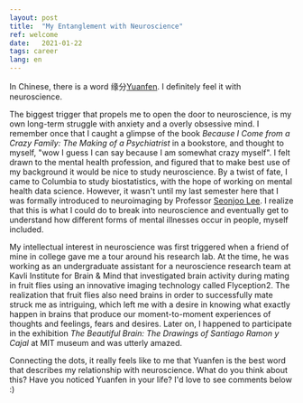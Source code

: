 ```yaml
---
layout: post
title:  "My Entanglement with Neuroscience"
ref: welcome
date:   2021-01-22
tags: career
lang: en
---
```


In Chinese, there is a word 缘分[Yuanfen][ref-1]. I definitely feel it with neuroscience.

The biggest trigger that propels me to open the door to neuroscience, is my own long-term struggle with anxiety and a overly obsessive mind. I remember once that I caught a glimpse of the book _Because I Come from a Crazy Family: The Making of a Psychiatrist_ in a bookstore, and thought to myself, "wow I guess I can say because I am somewhat crazy myself". I felt drawn to the mental health profession, and figured that to make best use of my background it would be nice to study neuroscience. By a twist of fate, I came to Columbia to study biostatistics, with the hope of working on mental health data science. However, it wasn't until my last semester here that I was formally introduced to neuroimaging by Professor [Seonjoo Lee][ref-2]. I realize that this is what I could do to break into neuroscience and eventually get to understand how different forms of mental illnesses occur in people, myself included. 

My intellectual interest in neuroscience was first triggered when a friend of mine in college gave me a tour around his research lab. At the time, he was working as an undergraduate assistant for a neuroscience research team at Kavli Institute for Brain & Mind that investigated brain activity during mating in fruit flies using an innovative imaging technology called Flyception2. The realization that fruit flies also need brains in order to successfully mate struck me as intriguing, which left me with a desire in knowing what exactly happen in brains that produce our moment-to-moment experiences of thoughts and feelings, fears and desires. Later on, I happened to participate in the exhibition _The Beautiful Brain: The Drawings of Santiago Ramon y Cajal_ at MIT museum and was utterly amazed. 

Connecting the dots, it really feels like to me that Yuanfen is the best word that describes my relationship with neuroscience. What do you think about this? Have you noticed Yuanfen in your life? I'd love to see comments below :)




[ref-1]:https://en.wikipedia.org/wiki/Yuanfen

[ref-2]:https://sites.google.com/site/seonjool/